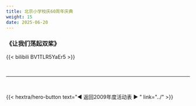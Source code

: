 ```yaml
---
title: 北京小学校庆60周年庆典
weight: 15
date: 2025-06-20
---
```


### 《让我们荡起双桨》

{{< bilibili BV1TLR5YaEr5 >}}




<br>
<hr>
<br>

{{< hextra/hero-button text="◀ 返回2009年度活动表 ▶ " link="../" >}}